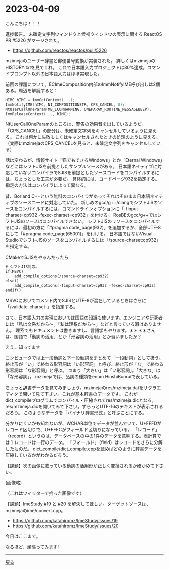 # 2023-04-09

こんにちは！！！

進捗報告。
未確定文字列ウィンドウと候補ウィンドウの表示に関する ReactOS PR #5226 がマージされた。

- https://github.com/reactos/reactos/pull/5226

mzimejaのユーザー辞書と郵便番号変換が実装された。
詳しくはmzimejaのHISTORY.txtを見てくれ。
これで日本語入力プロジェクトは80%達成。コマンドプロンプト以外の日本語入力はほぼ実現した。

前回の課題について。ECImeComposition内部のImmNotifyIME呼び出しは2個ある。周辺を解読すると：

```c
HIMC hIMC = ImmGetContext(...);
ImmNotifyIME(hIMC, NI_COMPOSITIONSTR, CPS_CANCEL, 0);
NtUserCallOneParam(MB_ICONWARNING, ONEPARAM_ROUTINE_MESSAGEBEEP);
ImmReleaseContext(..., hIMC);
```

NtUserCallOneParamのところは、警告の効果音を出しているようだ。
「CPS_CANCEL」の部分は、未確定文字列をキャンセルしているように見える。
これは何かに失敗もしくはキャンセルされたときの処理のように見える。
（実際にmzimejaのCPS_CANCELを見ると、未確定文字列をキャンセルしている）

話は変わるが、情報サイト「猫でもできるWindows」とか「Eternal Windows」などにはシフトJISを前提としたサンプルソースがある。
日本語ネイティブに対応していないコンパイラでSJISを前提としたソースコードをコンパイルするには、ちょっとした工夫が必要だ。
具体的には、コードページ932を指定する。指定の方法はコンパイラによって異なる。

昔、Borland C++という無料のコンパイラがあってそれはそのまま日本語ネイティブのソースコードに対応していた。
新しめのgcc/g++/clangでシフトJISのソースをコンパイルするには、コマンドラインオプションに「-finput-charset=cp932 -fexec-charset=cp932」を付ける。
RosBEのgcc/g++ではシフトJISのソースはコンパイルできない。
シフトJISのリソースをコンパイルするには、最初の方に「#pragma code_page(932)」を追加するか、全部UTF-8にして「#pragma code_page(65001)」を付ける。
日本語ではないVisual StudioでシフトJISのソースをコンパイルするには「/source-charset:cp932」を指定する。

CMakeでSJISをやるんだったら

```txt
# シフトJIS対応。
if(MSVC)
    add_compile_options(/source-charset=cp932)
else()
    add_compile_options(-finput-charset=cp932 -fexec-charset=cp932)
endif()
```

MSVCにおいてコメント内でSJISとUTF-8が混在しているときはさらに「/validate-charset-」を指定する。

さて、日本語入力の実現においては国語の知識も使います。エンジニアや研究者には「私は文系だから～」「私は理系だから～」などと言っている暇はありません。
理系でもドキュメントは書きますし、言語学もやります。＊＊＊＊さんは、国語で「動詞の活用」とか「形容詞の活用」とか習いましたか？

ええ、知ってます

コンピュータでは上一段動詞と下一段動詞をまとめて「一段動詞」として扱う。
終止形が「い」で終わる形容詞は「い形容詞」と呼び、終止形が「な」で終わる形容詞は「な形容詞」と呼ぶ。
つまり「大きい」は「い形容詞」。「大きな」は「な形容詞」。
mzimejaでは、品詞の種類をenum HinshiBunruiで表している。

ちょっと辞書データを見てみましょう。mzimejaのres/mzimeja.datをサクラエディタで開いて見て下さい。これが基本辞書のデータです。
これがdict_compileプログラムでコンパイル・圧縮されてres/mzimeja.dicとなる。
res/mzimeja.dicを開いてみて下さい。ずらっとUTF-16のテキストが表示されるだろう。
このようなデータを「バイナリ辞書形式」と呼ぶことにする。

分かりにくいかも知れないが、WCHAR単位でデータが並んでいて、U+FFFDがレコード区切りで、U+FFFCがフィールド区切りになっている。
「レコード」（record）というのは、データベースの中の1件のデータを意味する。表計算では１レコードは一行のデータ。
「フィールド」（field）はレコードをさらに分解したものだ。
dict_compile/dict_compile.cppを読めばどのように辞書データを圧縮しているかがわかるだろう。

【課題】次の画像に載っている動詞の活用形が正しく変換されるか確かめて下さい。

(画像略)

（これはツイッターで拾った画像です）

【課題】ImeStudy #19 と #20 を解決してほしい。ターゲットソースは、mzimejaのime/convert.cpp。

- https://github.com/katahiromz/ImeStudy/issues/19
- https://github.com/katahiromz/ImeStudy/issues/20

今日はここまで。

なるほど、頑張ってみます!

---

[戻る](2023-04-02.md)
